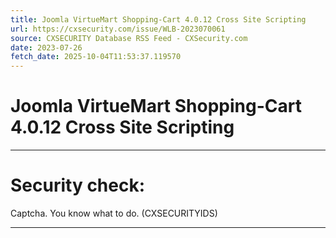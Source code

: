 ```yaml
---
title: Joomla VirtueMart Shopping-Cart 4.0.12 Cross Site Scripting
url: https://cxsecurity.com/issue/WLB-2023070061
source: CXSECURITY Database RSS Feed - CXSecurity.com
date: 2023-07-26
fetch_date: 2025-10-04T11:53:37.119570
---
```


# Joomla VirtueMart Shopping-Cart 4.0.12 Cross Site Scripting

---

# Security check:

Captcha. You know what to do. (CXSECURITYIDS)

---